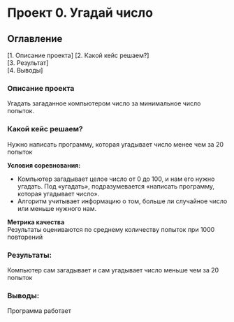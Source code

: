 # Проект 0. Угадай число

## Оглавление  
[1. Описание проекта]
[2. Какой кейс решаем?]  
[3. Результат]  
[4. Выводы]

### Описание проекта    
Угадать загаданное компьютером число за минимальное число попыток.

### Какой кейс решаем?    
Нужно написать программу, которая угадывает число менее чем за 20 попыток

**Условия соревнования:**  
- Компьютер загадывает целое число от 0 до 100, и нам его нужно угадать. Под «угадать», подразумевается «написать программу, которая угадывает число».
- Алгоритм учитывает информацию о том, больше ли случайное число или меньше нужного нам.

**Метрика качества**     
Результаты оцениваются по среднему количеству попыток при 1000 повторений



### Результаты: 
Компьютер сам загадывает и сам угадывает число меньше чем за 20 попыток

### Выводы:  
Программа работает